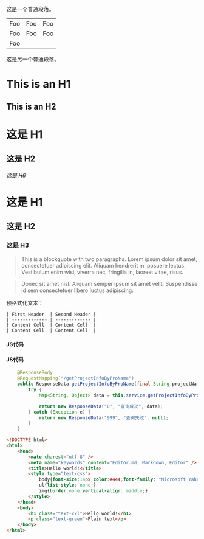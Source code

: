 这是一个普通段落。

<table>
    <tr>
        <td>Foo</td>
        <td>Foo</td>
        <td>Foo</td>
    </tr><tr>
        <td><span>Foo</span></td>
        <td>Foo</td>
        <td>Foo</td>
    </tr><tr>
        <td>Foo</td>
    </tr>


</table>

这是另一个普通段落。
 
 
 This is an H1
=============

This is an H2
-------------

# 这是 H1
## 这是 H2
###### 这是 H6


# 这是 H1 #
## 这是 H2 ##
### 这是 H3 ######


> This is a blockquote with two paragraphs. Lorem ipsum dolor sit amet,
consectetuer adipiscing elit. Aliquam hendrerit mi posuere lectus.
Vestibulum enim wisi, viverra nec, fringilla in, laoreet vitae, risus.

> Donec sit amet nisl. Aliquam semper ipsum sit amet velit. Suspendisse
id sem consectetuer libero luctus adipiscing.

预格式化文本：

    | First Header  | Second Header |
    | ------------- | ------------- |
    | Content Cell  | Content Cell  |
    | Content Cell  | Content Cell  |

#### JS代码


#### JS代码
```java
    @ResponseBody
	@RequestMapping("/getProjectInfoByProName")
	public ResponseData getProjectInfoByProName(final String projectName) {
		try {
			Map<String, Object> data = this.service.getProjectInfoByProName(projectName);

			return new ResponseData("0", "查询成功", data);
		} catch (Exception e) {
			return new ResponseData("999", "查询失败", null);
		}
	}
```


```html
<!DOCTYPE html>
<html>
    <head>
        <mate charest="utf-8" />
        <meta name="keywords" content="Editor.md, Markdown, Editor" />
        <title>Hello world!</title>
        <style type="text/css">
            body{font-size:14px;color:#444;font-family: "Microsoft Yahei", Tahoma, "Hiragino Sans GB", Arial;background:#fff;}
            ul{list-style: none;}
            img{border:none;vertical-align: middle;}
        </style>
    </head>
    <body>
        <h1 class="text-xxl">Hello world!</h1>
        <p class="text-green">Plain text</p>
    </body>
</html>
```






